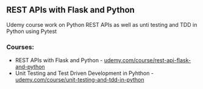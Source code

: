 
## REST APIs with Flask and Python

Udemy course work on Python REST APIs as well as unti testing and TDD in Python using Pytest

### Courses:

- REST APIs with Flask and Python - [udemy.com/course/rest-api-flask-and-python](https://www.udemy.com/course/rest-api-flask-and-python/)
- Unit Testing and Test Driven Development in Pyhthon - [udemy.com/course/unit-testing-and-tdd-in-python](https://www.udemy.com/course/unit-testing-and-tdd-in-python/)

